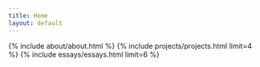```yaml
---
title: Home
layout: default
---
```


{% include about/about.html %}
{% include projects/projects.html limit=4 %}
{% include essays/essays.html limit=6 %}

